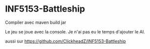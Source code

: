 # INF5153-Battleship

Compiler avec maven build jar

Le jeu se joue avec la console. Je n'ai pas eu le temps d'ajouter le AI.

aussi sur https://github.com/ClickheadZ/INF5153-Battleship